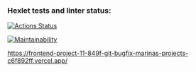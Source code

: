 ### Hexlet tests and linter status:
[![Actions Status](https://github.com/Marina-2022/frontend-project-11/actions/workflows/hexlet-check.yml/badge.svg)](https://github.com/Marina-2022/frontend-project-11/actions)

[![Maintainability](https://api.codeclimate.com/v1/badges/a2736d285e3fc7433072/maintainability)](https://codeclimate.com/github/Marina-2022/frontend-project-11/maintainability)

https://frontend-project-11-849f-git-bugfix-marinas-projects-c6f892ff.vercel.app/